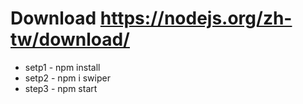 # Download https://nodejs.org/zh-tw/download/
* setp1 - npm install
* setp2 - npm i swiper
* step3 - npm start